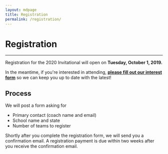 ```yaml
---
layout: mdpage
title: Registration
permalink: /registration/
---
```


# Registration
<hr>

Registration for the 2020 Invitational will open on
**Tuesday, October 1, 2019.**

In the meantime, if you're interested in attending,
<strong><a href="https://forms.gle/uUAmnpBDxtRqe7wNA">please fill out our interest form</a></strong>
so we can keep you up to date with the latest!

## Process

We will post a form asking for
- Primary contact (coach name and email)
- School name and state
- Number of teams to register

Shortly after you complete the registration form, we will send you a confirmation email.
A registration payment <!--of $100 per team--> is due within two weeks after you receive
the confirmation email.

<!--
## Registration Rules
- All teams are limited to 15 competing members as per Pennsylvania State rules.
- Due to limited availability of resources, we will only be able to accept the first 25 teams to fill out the form. Other teams will be placed on a waitlist.
- Each school may bring at most two teams.
- All teams must be registered with their corresponding state's Science Olympiad organization.
-->
